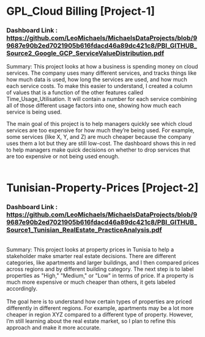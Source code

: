 # GPL_Cloud Billing [Project-1]

### Dashboard Link : https://github.com/LeoMichaels/MichaelsDataProjects/blob/99687e90b2ed7021905b616fdacd46a89dc421c8/PBI_GITHUB_Source2_Google_GCP_ServiceValueDistribution.pdf

Summary: This project looks at how a business is spending money on cloud services. The company uses many different services, and tracks things like how much data is used, how long the services are used, and how much each service costs. To make this easier to understand, I created a column of values that is a function of the other features called Time_Usage_Utilisation. It will contain a number for each service combining all of those different usage factors into one, showing how much each service is being used.

The main goal of this project is to help managers quickly see which cloud services are too expensive for how much they’re being used. For example, some services (like X, Y, and Z) are much cheaper because the company uses them a lot but they are still low-cost. The dashboard shows this in red to help managers make quick decisions on whether to drop services that are too expensive or not being used enough.
<br />
<br />
# Tunisian-Property-Prices [Project-2]

### Dashboard Link : https://github.com/LeoMichaels/MichaelsDataProjects/blob/99687e90b2ed7021905b616fdacd46a89dc421c8/PBI_GITHUB_Source1_Tunisian_RealEstate_PracticeAnalysis.pdf
<br />
Summary: This project looks at property prices in Tunisia to help a stakeholder make smarter real estate decisions. There are different categories, like apartments and larger buildings, and I then compared prices across regions and by different building category. The next step is to label properties as "High," "Medium," or "Low" in terms of price. If a property is much more expensive or much cheaper than others, it gets labeled accordingly.
<br />
<br />
The goal here is to understand how certain types of properties are priced differently in different regions. For example, apartments may be a lot more cheaper in region XYZ compared to a different type of property. However, I’m still learning about the real estate market, so I plan to refine this approach and make it more accurate.
<br />
